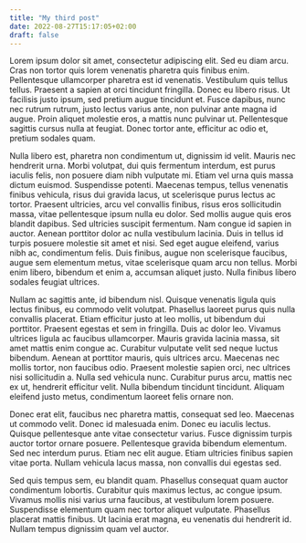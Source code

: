 ```yaml
---
title: "My third post"
date: 2022-08-27T15:17:05+02:00
draft: false
---
```


Lorem ipsum dolor sit amet, consectetur adipiscing elit. Sed eu diam arcu. Cras non tortor quis lorem venenatis pharetra quis finibus enim. Pellentesque ullamcorper pharetra est id venenatis. Vestibulum quis tellus tellus. Praesent a sapien at orci tincidunt fringilla. Donec eu libero risus. Ut facilisis justo ipsum, sed pretium augue tincidunt et. Fusce dapibus, nunc nec rutrum rutrum, justo lectus varius ante, non pulvinar ante magna id augue. Proin aliquet molestie eros, a mattis nunc pulvinar ut. Pellentesque sagittis cursus nulla at feugiat. Donec tortor ante, efficitur ac odio et, pretium sodales quam.

Nulla libero est, pharetra non condimentum ut, dignissim id velit. Mauris nec hendrerit urna. Morbi volutpat, dui quis fermentum interdum, est purus iaculis felis, non posuere diam nibh vulputate mi. Etiam vel urna quis massa dictum euismod. Suspendisse potenti. Maecenas tempus, tellus venenatis finibus vehicula, risus dui gravida lacus, ut scelerisque purus lectus ac tortor. Praesent ultricies, arcu vel convallis finibus, risus eros sollicitudin massa, vitae pellentesque ipsum nulla eu dolor. Sed mollis augue quis eros blandit dapibus. Sed ultricies suscipit fermentum. Nam congue id sapien in auctor. Aenean porttitor dolor ac nulla vestibulum lacinia. Duis in tellus id turpis posuere molestie sit amet et nisi. Sed eget augue eleifend, varius nibh ac, condimentum felis. Duis finibus, augue non scelerisque faucibus, augue sem elementum metus, vitae scelerisque quam arcu non tellus. Morbi enim libero, bibendum et enim a, accumsan aliquet justo. Nulla finibus libero sodales feugiat ultrices.

Nullam ac sagittis ante, id bibendum nisl. Quisque venenatis ligula quis lectus finibus, eu commodo velit volutpat. Phasellus laoreet purus quis nulla convallis placerat. Etiam efficitur justo at leo mollis, ut bibendum dui porttitor. Praesent egestas et sem in fringilla. Duis ac dolor leo. Vivamus ultrices ligula ac faucibus ullamcorper. Mauris gravida lacinia massa, sit amet mattis enim congue ac. Curabitur vulputate velit sed neque luctus bibendum. Aenean at porttitor mauris, quis ultrices arcu. Maecenas nec mollis tortor, non faucibus odio. Praesent molestie sapien orci, nec ultrices nisi sollicitudin a. Nulla sed vehicula nunc. Curabitur purus arcu, mattis nec ex ut, hendrerit efficitur velit. Nulla bibendum tincidunt tincidunt. Aliquam eleifend justo metus, condimentum laoreet felis ornare non.

Donec erat elit, faucibus nec pharetra mattis, consequat sed leo. Maecenas ut commodo velit. Donec id malesuada enim. Donec eu iaculis lectus. Quisque pellentesque ante vitae consectetur varius. Fusce dignissim turpis auctor tortor ornare posuere. Pellentesque gravida bibendum elementum. Sed nec interdum purus. Etiam nec elit augue. Etiam ultricies finibus sapien vitae porta. Nullam vehicula lacus massa, non convallis dui egestas sed.

Sed quis tempus sem, eu blandit quam. Phasellus consequat quam auctor condimentum lobortis. Curabitur quis maximus lectus, ac congue ipsum. Vivamus mollis nisi varius urna faucibus, at vestibulum lorem posuere. Suspendisse elementum quam nec tortor aliquet vulputate. Phasellus placerat mattis finibus. Ut lacinia erat magna, eu venenatis dui hendrerit id. Nullam tempus dignissim quam vel auctor.
